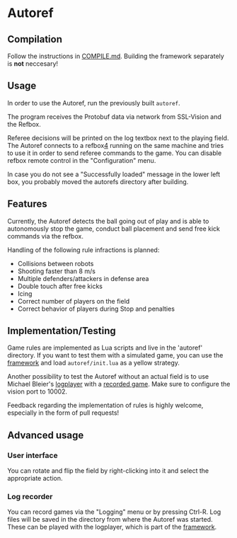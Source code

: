 # Autoref

## Compilation
Follow the instructions in [COMPILE.md](COMPILE.md). Building the framework
separately is **not** neccesary!

## Usage
In order to use the Autoref, run the previously built `autoref`.

The program receives the Protobuf data via network from SSL-Vision and the
Refbox.

Referee decisions will be printed on the log textbox next to the playing field.
The Autoref connects to a refbox[4] running on the same machine and tries
to use it in order to send referee commands to the game.
You can disable refbox remote control in the "Configuration" menu.

In case you do not see a "Successfully loaded" message in the lower left box,
you probably moved the autorefs directory after building.


## Features
Currently, the Autoref detects the ball going out of play and is able to
autonomously stop the game, conduct ball placement and send free kick commands
via the refbox.

Handling of the following rule infractions is planned:
- Collisions between robots
- Shooting faster than 8 m/s
- Multiple defenders/attackers in defense area
- Double touch after free kicks
- Icing
- Correct number of players on the field
- Correct behavior of players during Stop and penalties

## Implementation/Testing
Game rules are implemented as Lua scripts and live in the 'autoref' directory.
If you want to test them with a simulated game, you can use the [framework][1]
and load `autoref/init.lua` as a yellow strategy.

Another possibility to test the Autoref without an actual field is to use
Michael Bleier's [logplayer][2] with a [recorded game][3]. Make sure to
configure the vision port to 10002.

Feedback regarding the implementation of rules is highly welcome, especially
in the form of pull requests!


## Advanced usage

### User interface
You can rotate and flip the field by right-clicking into it and select the
appropriate action.

### Log recorder
You can record games via the "Logging" menu or by pressing Ctrl-R.
Log files will be saved in the directory from where the Autoref was started.
These can be played with the logplayer, which is part of the [framework][1].

[1]: https://github.com/robotics-erlangen/framework
[2]: https://github.com/michael-bleier/ssl-logtools
[3]: https://www.robotics-erlangen.de//gamelogs/robocup2013/2013-06-30-130702_cmdragons_zjunlict.log.gz
[4]: https://github.com/RoboCup-SSL/ssl-refbox
